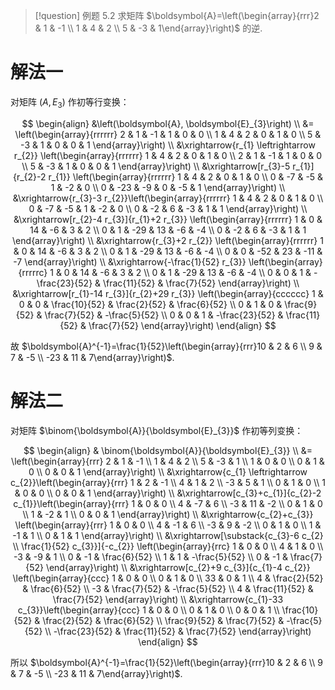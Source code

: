 > [!question] 例题 5.2
> 求矩阵 $\boldsymbol{A}=\left(\begin{array}{rrr}2 & 1 & -1 \\ 1 & 4 & 2 \\ 5 & -3 & 1\end{array}\right)$ 的逆.

# 解法一 
对矩阵 $\left(A, E_{3}\right)$ 作初等行变换：

$$
\begin{align}
&\left(\boldsymbol{A}, \boldsymbol{E}_{3}\right) \\
&= \left(\begin{array}{rrrrrr}
2 & 1 & -1 & 1 & 0 & 0 \\
1 & 4 & 2 & 0 & 1 & 0 \\
5 & -3 & 1 & 0 & 0 & 1
\end{array}\right) \\
&\xrightarrow{r_{1} \leftrightarrow r_{2}} \left(\begin{array}{rrrrrr}
1 & 4 & 2 & 0 & 1 & 0 \\
2 & 1 & -1 & 1 & 0 & 0 \\
5 & -3 & 1 & 0 & 0 & 1
\end{array}\right) \\
&\xrightarrow[r_{3}-5 r_{1}]{r_{2}-2 r_{1}} \left(\begin{array}{rrrrrr}
1 & 4 & 2 & 0 & 1 & 0 \\
0 & -7 & -5 & 1 & -2 & 0 \\
0 & -23 & -9 & 0 & -5 & 1
\end{array}\right) \\
&\xrightarrow{r_{3}-3 r_{2}}\left(\begin{array}{rrrrrr}
1 & 4 & 2 & 0 & 1 & 0 \\
0 & -7 & -5 & 1 & -2 & 0 \\
0 & -2 & 6 & -3 & 1 & 1
\end{array}\right) \\
&\xrightarrow[r_{2}-4 r_{3}]{r_{1}+2 r_{3}} \left(\begin{array}{rrrrrr}
1 & 0 & 14 & -6 & 3 & 2 \\
0 & 1 & -29 & 13 & -6 & -4 \\
0 & -2 & 6 & -3 & 1 & 1
\end{array}\right) \\
&\xrightarrow{r_{3}+2 r_{2}} \left(\begin{array}{rrrrrr}
1 & 0 & 14 & -6 & 3 & 2 \\
0 & 1 & -29 & 13 & -6 & -4 \\
0 & 0 & -52 & 23 & -11 & -7
\end{array}\right) \\
&\xrightarrow{-\frac{1}{52} r_{3}} \left(\begin{array}{rrrrrc}
1 & 0 & 14 & -6 & 3 & 2 \\
0 & 1 & -29 & 13 & -6 & -4 \\
0 & 0 & 1 & -\frac{23}{52} & \frac{11}{52} & \frac{7}{52}
\end{array}\right) \\
&\xrightarrow[r_{1}-14 r_{3}]{r_{2}+29 r_{3}} \left(\begin{array}{cccccc}
1 & 0 & 0 & \frac{10}{52} & \frac{2}{52} & \frac{6}{52} \\
0 & 1 & 0 & \frac{9}{52} & \frac{7}{52} & -\frac{5}{52} \\
0 & 0 & 1 & -\frac{23}{52} & \frac{11}{52} & \frac{7}{52}
\end{array}\right)
\end{align}
$$

故 $\boldsymbol{A}^{-1}=\frac{1}{52}\left(\begin{array}{rrr}10 & 2 & 6 \\ 9 & 7 & -5 \\ -23 & 11 & 7\end{array}\right)$.
# 解法二 
对矩阵 $\binom{\boldsymbol{A}}{\boldsymbol{E}_{3}}$ 作初等列变换：

$$
\begin{align}
& \binom{\boldsymbol{A}}{\boldsymbol{E}_{3}} \\
&= \left(\begin{array}{rrr}
2 & 1 & -1 \\
1 & 4 & 2 \\
5 & -3 & 1 \\
1 & 0 & 0 \\
0 & 1 & 0 \\
0 & 0 & 1
\end{array}\right) \\
&\xrightarrow{c_{1} \leftrightarrow c_{2}}\left(\begin{array}{rrr}
1 & 2 & -1 \\
4 & 1 & 2 \\
-3 & 5 & 1 \\
0 & 1 & 0 \\
1 & 0 & 0 \\
0 & 0 & 1
\end{array}\right) \\
&\xrightarrow[c_{3}+c_{1}]{c_{2}-2 c_{1}}\left(\begin{array}{rrr}
1 & 0 & 0 \\
4 & -7 & 6 \\
-3 & 11 & -2 \\
0 & 1 & 0 \\
1 & -2 & 1 \\
0 & 0 & 1
\end{array}\right) \\
&\xrightarrow{c_{2}+c_{3}} \left(\begin{array}{rrr}
1 & 0 & 0 \\
4 & -1 & 6 \\
-3 & 9 & -2 \\
0 & 1 & 0 \\
1 & -1 & 1 \\
0 & 1 & 1
\end{array}\right) \\
&\xrightarrow[\substack{c_{3}-6 c_{2} \\
\frac{1}{52} c_{3}}]{-c_{2}} \left(\begin{array}{rrc}
1 & 0 & 0 \\
4 & 1 & 0 \\
-3 & -9 & 1 \\
0 & -1 & \frac{6}{52} \\
1 & 1 & -\frac{5}{52} \\
0 & -1 & \frac{7}{52}
\end{array}\right) \\
&\xrightarrow[c_{2}+9 c_{3}]{c_{1}-4 c_{2}} \left(\begin{array}{ccc}
1 & 0 & 0 \\
0 & 1 & 0 \\
33 & 0 & 1 \\
4 & \frac{2}{52} & \frac{6}{52} \\
-3 & \frac{7}{52} & -\frac{5}{52} \\
4 & \frac{11}{52} & \frac{7}{52}
\end{array}\right) \\
&\xrightarrow{c_{1}-33 c_{3}}\left(\begin{array}{ccc}
1 & 0 & 0 \\
0 & 1 & 0 \\
0 & 0 & 1 \\
\frac{10}{52} & \frac{2}{52} & \frac{6}{52} \\
\frac{9}{52} & \frac{7}{52} & -\frac{5}{52} \\
-\frac{23}{52} & \frac{11}{52} & \frac{7}{52}
\end{array}\right)
\end{align}
$$

所以 $\boldsymbol{A}^{-1}=\frac{1}{52}\left(\begin{array}{rrr}10 & 2 & 6 \\ 9 & 7 & -5 \\ -23 & 11 & 7\end{array}\right)$.
